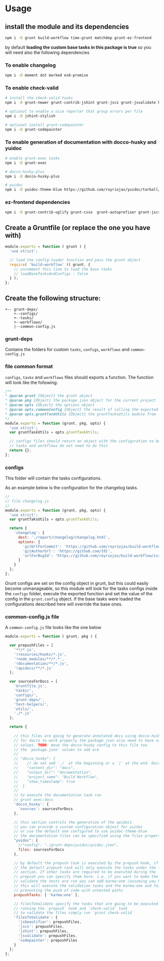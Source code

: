 # Usage

## install the module and its dependencies

```sh
npm i -D grunt build-workflow time-grunt matchdep grunt-ez-frontend
```

by default **loading the custom base tasks in this package is true** so you will need also the following dependencies
 
### To enable changelog
```sh
npm i -D moment dot marked es6-promise
```

### To enable check-valid

```sh
# install the check-valid tasks
npm i -D grunt-newer grunt-contrib-jshint grunt-jscs grunt-jsvalidate https://github.com/royriojas/grunt-jsbeautifier/tarball/e69f6ef

# optional to enable a nice reporter that group errors per file
npm i -D jshint-stylish

# optional install grunt-codepainter
npm i -D grunt-codepainter
```

### To enable generation of documentation with docco-husky and yuidoc

```sh
# enable grunt-exec tasks
npm i -D grunt-exec

# docco-husky-plus
npm i -D docco-husky-plus

# yuidoc
npm i -D yuidoc-theme-blue https://github.com/royriojas/yuidoc/tarball/ed6e335
```

### ez-frontend dependencies

```sh
npm i -D grunt-contrib-uglify grunt-csso  grunt-autoprefixer grunt-jscs
```
 
## Create a Gruntfile (or replace the one you have with)

```javascript
module.exports = function ( grunt ) {
  'use strict';

  // load the config-loader function and pass the grunt object
  require( 'build-workflow' )( grunt, {
    // uncomment this line to load the base tasks
    // loadBaseTasksAndConfigs : false
  } );
};
```

## Create the following structure:

```
+-- grunt-deps/
    +--configs/
    +--tasks/
    +--workflows/
    |--common-config.js
```

### grunt-deps 

Contains the folders for custom `tasks`, `configs`, `workflows` and `common-config.js`


### file common format

`configs`, `tasks` and `workflows` files should exports a function. The function will look like the following: 

```javascript
/**
* @param grunt {Object} the grunt object
* @param pkg {Object} the package json object for the current project
* @param opts {Object} the options object
* @param opts.commonConfig {Object} the result of calling the exported function from `common-config.js`
* @param opts.gruntTaskUtils {Object} the gruntTasksUtils module from `grunt-ez-frontend`
*/
module.exports = function (grunt, pkg, opts) {
  'use strict';
  var gruntTaskUtils = opts.gruntTaskUtils;

  // configs files should return an object with the configuration to be set
  // tasks and workflows do not need to do this
  return {};
};
```

### configs

This folder will contain the tasks configurations. 

As an example below is the configuration for the changelog tasks.

```javascript
//
// file changelog.js
//
module.exports = function (grunt, pkg, opts) {
  'use strict';
  var gruntTaksUtils = opts.gruntTaskUtils;

  return {
    'changelog': {
      dest: './report/changelog/changelog.html',
      options: {
        'gitUrlForCommit': 'https://github.com/royriojas/build-workflow/commit/{0}',
        'gitAuthorUrl': 'https://github.com/{0}',
        'urlForBugId': 'https://github.com/royriojas/build-workflow/issues/{0}'
      }
    }
  };
};
```

Grunt configs are set on the config object in grunt, but this could easily become unmanageable, so this module
will look for the tasks configs inside the `configs` folder, execute the exported function and set the value of 
the config in the `grunt.config` object. If the base tasks were loaded the configurations described here will 
override the base ones.

### common-config.js file

A `common-config.js` file looks like the one below

```javascript
module.exports = function ( grunt, pkg ) {

  var prepushFiles = [
    '**/*.js',
    '!resources/hooks/*.js',
    '!node_modules/**/*.*',
    '!documentation/**/*.js',
    '!apidocs/**/*.js'
  ];

  var sourcesForDocs = [
    'Gruntfile.js',
    'tasks/',
    'configs/',
    'grunt-deps/',
    'test-helpers/',
    'utils/',
    './*.js'
  ];

  return {
    
    // this files are going to generate annotated docs using docco-husky-plus
    // for docco to work properly the package json also need to have some configuration
    // values. TODO: move the docco-husky config to this file too.
    // the `package.json` values to add are
    //
    // "docco_husky": {
    //    // do not add `./` at the beginning or a `/` at the end. Docco is kinda picky 
    //    "content_dir": "docs", 
    //    "output_dir": "documentation",
    //    "project_name": "Build Workflow",
    //    "show_timestamp": true
    //  }
    //
    // to execute the documentation task run
    // grunt exec:docs
    'docco_husky': {
      'sources': sourcesForDocs
    },

    // this section controls the generation of the apidocs
    // you can provide a custom configuration object for yuidoc
    // or use the default one configured to use yuidoc-theme-blue
    // the documentation files can be specified using the files property
    "yuidoc": {
      //"config": "./grunt-deps/yuidoc/yuidoc.json",
      files: sourcesForDocs
    },

    // by default the prepush task is executed by the prepush hook, if installed
    // the default prepush task will only execute the tasks under the filesToValidate
    // section. If other tasks are required to be executed during the 
    // prepush you can specify them here. i.e. if you want to make the prepush to also
    // validate the tests are run you can add karma:one (assuming you have configured that task)
    // this will execute the validation tasks and the karma:one and fail if the task fail
    // preventing the push of code with untested paths
    prepushTasks: [ 'karma:one' ],

    // filesToValidate specify the tasks that are going to be executed when 
    // running the `prepush` hook and `check-valid` task
    // to validate the files simply run `grunt check-valid`
    'filesToValidate': {
      'jsbeautifier': prepushFiles,
      'jscs': prepushFiles,
      'jshint': prepushFiles,
      'jsvalidate': prepushFiles,
      'codepainter': prepushFiles
    }
  };
};
```
